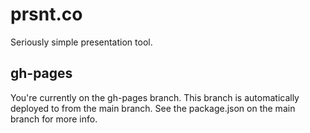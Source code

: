 # prsnt.co
Seriously simple presentation tool.

## gh-pages
You're currently on the gh-pages branch. This branch is automatically deployed to from the main branch. See the package.json on the main branch for more info.
